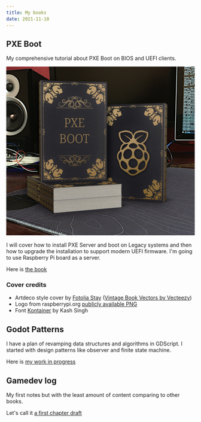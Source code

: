 ```yaml
---
title: My books
date: 2021-11-10
---
```


## PXE Boot

My comprehensive tutorial about PXE Boot on BIOS and UEFI clients.

![Books lying on my desk](./pxe-boot-book.jpg)

I will cover how to install PXE Server and boot on Legacy systems and then how to upgrade the installation to support modern UEFI firmware. I'm going to use Raspberry Pi board as a server.

Here is [the book](https://neupokoev-n.gitbook.io/pxe-boot/)

### Cover credits

- Artdeco style cover by [Fotolia Stay](https://www.vecteezy.com/vector-art/1406466-elegant-vintage-book-layout-and-design) (<a href="https://www.vecteezy.com/free-vector/vintage-book">Vintage Book Vectors by Vecteezy</a>)
- Logo from raspberrypi.org [publicly available PNG](http://www.raspberrypi.org/wp-content/uploads/2011/10/Raspi-PGB001.pngKontainer)
- Font [Kontainer](https://www.fontfabric.com/fonts/kontanter/) by Kash Singh 


## Godot Patterns

I have a plan of revamping data structures and algorithms in GDScript. I started with design patterns like observer and finite state machine.

Here is [my work in progress](https://neupokoev-n.gitbook.io/godot-patterns/)


## Gamedev log 

My first notes but with the least amount of content comparing to other books.

Let's call it [a first chapter draft](https://neupokoev-n.gitbook.io/bato-yo-slaget/)